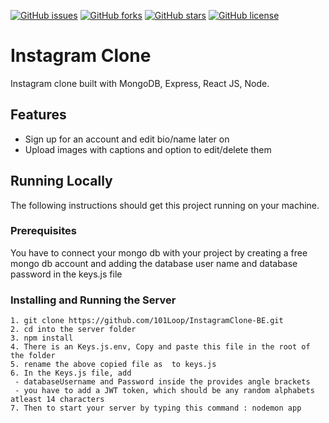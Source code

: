 [![GitHub issues](https://img.shields.io/github/issues/101Loop/InstagramClone-BE)](https://github.com/101Loop/InstagramClone-BE/issues)
[![GitHub forks](https://img.shields.io/github/forks/101Loop/InstagramClone-BE)](https://github.com/101Loop/InstagramClone-BE/network)
[![GitHub stars](https://img.shields.io/github/stars/101Loop/InstagramClone-BE)](https://github.com/101Loop/InstagramClone-BE/stargazers)
[![GitHub license](https://img.shields.io/github/license/101Loop/InstagramClone-BE)](https://github.com/101Loop/InstagramClone-BE/blob/master/LICENSE)

# Instagram Clone

Instagram clone built with MongoDB, Express, React JS, Node.

## Features

- Sign up for an account and edit bio/name later on
- Upload images with captions and option to edit/delete them

## Running Locally

The following instructions should get this project running on your machine.

### Prerequisites

You have to connect your mongo db with your project by creating a free mongo db
account and adding the database user name and database password in the keys.js
file

### Installing and Running the Server

```
1. git clone https://github.com/101Loop/InstagramClone-BE.git
2. cd into the server folder
3. npm install
4. There is an Keys.js.env, Copy and paste this file in the root of the folder
5. rename the above copied file as  to keys.js
6. In the Keys.js file, add
 - databaseUsername and Password inside the provides angle brackets
 - you have to add a JWT token, which should be any random alphabets atleast 14 characters
7. Then to start your server by typing this command : nodemon app


```
